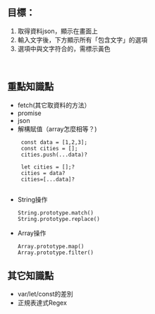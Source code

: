 
## 目標：

1. 取得資料json，顯示在畫面上
2. 輸入文字後，下方顯示所有「包含文字」的選項
3. 選項中與文字符合的，需標示黃色

<br />  


## 重點知識點
- fetch(其它取資料的方法）
- promise
- json
- 解構賦值（array怎麼相等？)
    ```
     const data = [1,2,3];
     const cities = [];
     cities.push(...data)?

     let cities = [];?
     cities = data?
     cities=[...data]?
     
    ```
- String操作
    ```
    String.prototype.match()
    String.prototype.replace()
    ```
- Array操作
    ```
    Array.prototype.map()
    Array.prototype.filter()
    ```

## 其它知識點
- var/let/const的差別
- 正規表達式Regex



<br />  
